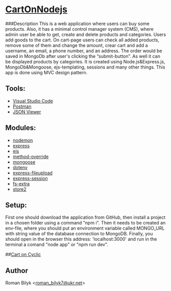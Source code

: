 # [CartOnNodejs](https://nervous-jay-clothes.cyclic.app/)

###Description
This is a web application where users can buy some products. Also, it has a minimal control manager system (CMS), 
where admin user be able to get, create and delete products and categories. Users add goods to the cart. On cart-page
users can check all added products, remove some of them and change the amount, crear cart and add a username, an email, a phone number, 
and an address. The order would be saved in MongoDb after user's clicking the “submit-button”. As well it can be displayed 
products by categories. It is created using Node.js&Express.js, MongoDb&Mongoose, ejs-templating, sessions and many other things.
This app is done using MVC design pattern.

## Tools:
- [Visual Studio Code](https://code.visualstudio.com)
- [Postman](https://www.postman.com)
- [JSON Viewer](https://chrome.google.com/webstore/detail/json-viewer/gbmdgpbipfallnflgajpaliibnhdgobh?hl=ru)

## Modules:
- [nodemon](https://www.npmjs.com/package/nodemon)
- [express](http://expressjs.com/)
- [ejs](https://www.npmjs.com/package/ejs)
- [method-override](https://www.npmjs.com/package/method-override)
- [mongoose](https://www.npmjs.com/package/mongoose)
- [dotenv](https://www.npmjs.com/package/dotenv)
- [express-fileupload](https://www.npmjs.com/package/express-fileupload)
- [express-session](https://www.npmjs.com/package/express-session)
- [fs-extra](https://www.npmjs.com/package/fs-extra)
- [store2](https://www.npmjs.com/package/store2)

## Setup:
First one should download the application from GitHub, then install a project in a chosen folder using a command "npm i". 
Then it needs to be created an env-file, where you should put an environment variable called MONGO_URL with string value of
the database connection to MongoDB. Finally, you should open in the browser this address: 'localhost:3000' and run in the terminal
a comand "node app" or "npm run dev".

##[Cart on Cyclic](https://nervous-jay-clothes.cyclic.app/)


## Author
Roman Bilyk
<<roman_bilyk7@ukr.net>>

